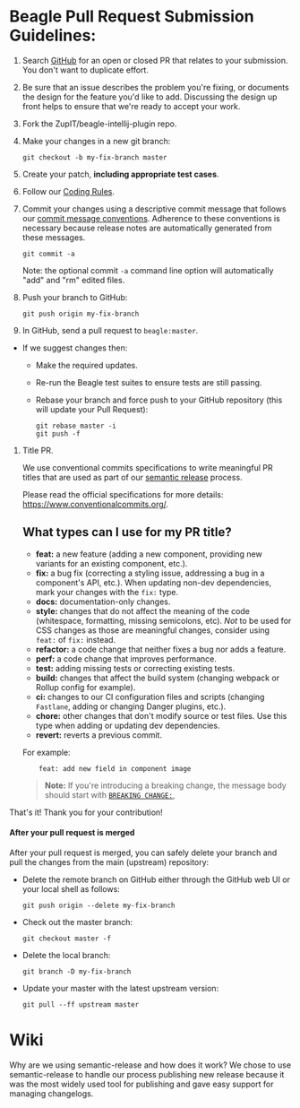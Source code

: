 # Beagle Pull Request Submission Guidelines:

1. Search [GitHub](/pulls) for an open or closed PR
  that relates to your submission. You don't want to duplicate effort.
1. Be sure that an issue describes the problem you're fixing, or documents the design for the feature you'd like to add.
  Discussing the design up front helps to ensure that we're ready to accept your work.
1. Fork the ZupIT/beagle-intellij-plugin repo.
1. Make your changes in a new git branch:

     ```shell
     git checkout -b my-fix-branch master
     ```

1. Create your patch, **including appropriate test cases**.
1. Follow our [Coding Rules](./coding_rules.md).
1. Commit your changes using a descriptive commit message that follows our
  [commit message conventions](./commits.md). Adherence to these conventions
  is necessary because release notes are automatically generated from these messages.

     ```shell
     git commit -a
     ```
    Note: the optional commit `-a` command line option will automatically "add" and "rm" edited files.

1. Push your branch to GitHub:

    ```shell
    git push origin my-fix-branch
    ```

1. In GitHub, send a pull request to `beagle:master`.
* If we suggest changes then:
  * Make the required updates.
  * Re-run the Beagle test suites to ensure tests are still passing.
  * Rebase your branch and force push to your GitHub repository (this will update your Pull Request):

    ```shell
    git rebase master -i
    git push -f
    ```

1. Title PR.

    We use conventional commits specifications to write meaningful PR titles that are used as part of our [semantic release](#Wiki) process.

    Please read the official specifications for more details: https://www.conventionalcommits.org/.

    ## What types can I use for my PR title?

    - **feat:** a new feature (adding a new component, providing new variants for an existing component, etc.).
    - **fix:** a bug fix (correcting a styling issue, addressing a bug in a component's API, etc.).
        When updating non-dev dependencies, mark your changes with the `fix:` type.
    - **docs:** documentation-only changes.
    - **style:** changes that do not affect the meaning of the code
      (whitespace, formatting, missing semicolons, etc). _Not_ to be used for CSS changes as those are
      meaningful changes, consider using `feat:` of `fix:` instead.
    - **refactor:** a code change that neither fixes a bug nor adds a feature.
    - **perf:** a code change that improves performance.
    - **test:** adding missing tests or correcting existing tests.
    - **build:** changes that affect the build system (changing webpack or Rollup config for example).
    - **ci:** changes to our CI configuration files and scripts
        (changing `Fastlane`, adding or changing Danger plugins, etc.).
    - **chore:** other changes that don't modify source or test files. Use this type when adding or
        updating dev dependencies.
    - **revert:** reverts a previous commit.

    For example:

    ```
        feat: add new field in component image
    ```

    > **Note:**
    > If you're introducing a breaking change, the message body should start with [`BREAKING CHANGE:`](https://www.conventionalcommits.org/en/v1.0.0/#commit-message-with-description-and-breaking-change-footer),

That's it! Thank you for your contribution!

#### After your pull request is merged

After your pull request is merged, you can safely delete your branch and pull the changes
from the main (upstream) repository:

* Delete the remote branch on GitHub either through the GitHub web UI or your local shell as follows:

    ```shell
    git push origin --delete my-fix-branch
    ```

* Check out the master branch:

    ```shell
    git checkout master -f
    ```

* Delete the local branch:

    ```shell
    git branch -D my-fix-branch
    ```

* Update your master with the latest upstream version:

    ```shell
    git pull --ff upstream master
    ```

# Wiki

Why are we using semantic-release and how does it work?
We chose to use semantic-release to handle our process publishing new release because it was the most widely used tool for publishing and gave easy support for managing changelogs.
